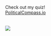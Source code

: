 Check out my quiz!\
[PoliticalCompass.io](https://www.politicalcompass.io)\
\
\
![](https://komarev.com/ghpvc/?username=ConOLeary&style=flat-square&color=yellow&label=Nth+page+load+since+5th+Aug+2021)

<!--
**ConOLeary/ConOLeary** is a ✨ _special_ ✨ repository because its `README.md` (this file) appears on your GitHub profile.
-->
